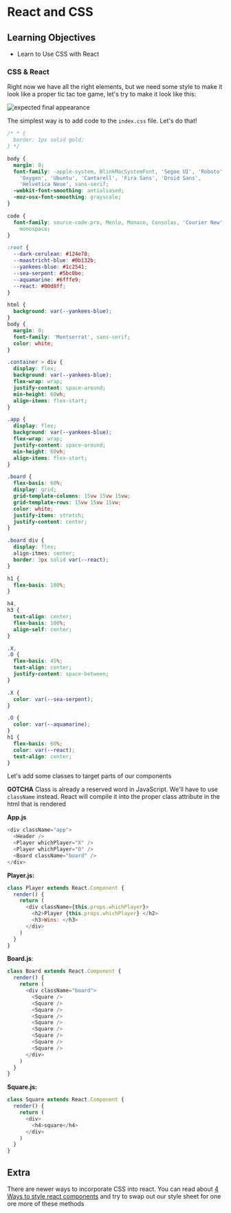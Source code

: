 # React and CSS

## Learning Objectives

- Learn to Use CSS with React

### CSS & React

Right now we have all the right elements, but we need some style to make it look like a proper tic tac toe game, let's try to make it look like this:

![expected final appearance](https://i.imgur.com/gbvCuEY.png)

The simplest way is to add code to the `index.css` file. Let's do that!

```css
/* * {
  border: 1px solid gold;
} */

body {
  margin: 0;
  font-family: -apple-system, BlinkMacSystemFont, 'Segoe UI', 'Roboto',
    'Oxygen', 'Ubuntu', 'Cantarell', 'Fira Sans', 'Droid Sans',
    'Helvetica Neue', sans-serif;
  -webkit-font-smoothing: antialiased;
  -moz-osx-font-smoothing: grayscale;
}

code {
  font-family: source-code-pro, Menlo, Monaco, Consolas, 'Courier New',
    monospace;
}

:root {
  --dark-cerulean: #124e78;
  --maastricht-blue: #0b132b;
  --yankees-blue: #1c2541;
  --sea-serpent: #5bc0be;
  --aquamarine: #6fffe9;
  --react: #00d8ff;
}

html {
  background: var(--yankees-blue);
}
body {
  margin: 0;
  font-family: 'Montserrat', sans-serif;
  color: white;
}

.container > div {
  display: flex;
  background: var(--yankees-blue);
  flex-wrap: wrap;
  justify-content: space-around;
  min-height: 60vh;
  align-items: flex-start;
}

.app {
  display: flex;
  background: var(--yankees-blue);
  flex-wrap: wrap;
  justify-content: space-around;
  min-height: 60vh;
  align-items: flex-start;
}

.board {
  flex-basis: 60%;
  display: grid;
  grid-template-columns: 15vw 15vw 15vw;
  grid-template-rows: 15vw 15vw 15vw;
  color: white;
  justify-items: stretch;
  justify-content: center;
}

.board div {
  display: flex;
  align-itmes: center;
  border: 3px solid var(--react);
}

h1 {
  flex-basis: 100%;
}

h4,
h3 {
  text-align: center;
  flex-basis: 100%;
  align-self: center;
}

.X,
.O {
  flex-basis: 45%;
  text-align: center;
  justify-content: space-between;
}

.X {
  color: var(--sea-serpent);
}

.O {
  color: var(--aquamarine);
}
h1 {
  flex-basis: 60%;
  color: var(--react);
  text-align: center;
}
```

Let's add some classes to target parts of our components

**GOTCHA** Class is already a reserved word in JavaScript. We'll have to use `className` instead. React will compile it into the proper class attribute in the html that is rendered

**App.js**

```js
<div className="app">
  <Header />
  <Player whichPlayer="X" />
  <Player whichPlayer="O" />
  <Board className="board" />
</div>
```

**Player.js:**

```js
class Player extends React.Component {
  render() {
    return (
      <div className={this.props.whichPlayer}>
        <h2>Player {this.props.whichPlayer} </h2>
        <h3>Wins: </h3>
      </div>
    )
  }
}
```

**Board.js**:

```js
class Board extends React.Component {
  render() {
    return (
      <div className="board">
        <Square />
        <Square />
        <Square />
        <Square />
        <Square />
        <Square />
        <Square />
        <Square />
        <Square />
      </div>
    )
  }
}
```

**Square.js:**

```js
class Square extends React.Component {
  render() {
    return (
      <div>
        <h4>square</h4>
      </div>
    )
  }
}
```

## Extra

There are newer ways to incorporate CSS into react. You can read about [4 Ways to style react components](https://codeburst.io/4-four-ways-to-style-react-components-ac6f323da822) and try to swap out our style sheet for one ore more of these methods
